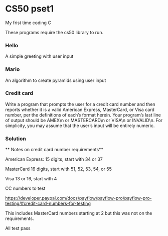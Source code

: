 # CS50 pset1

My frist time coding C

These programs require the cs50 library to run.

### Hello

A simple greeting with user input

### Mario

An algorithm to create pyramids using user input

### Credit card

Write a program that prompts the user for a credit card number and then reports whether it is a valid American Express, MasterCard, or Visa card number, per the definitions of each’s format herein. Your program’s last line of output should be AMEX\n or MASTERCARD\n or VISA\n or INVALID\n. For simplicity, you may assume that the user’s input will be entirely numeric.

### Solution

** Notes on credit card number requirements**

American Express:
15 digits, start with 34 or 37

MasterCard
16 digits, start with 51, 52, 53, 54, or 55

Visa
13 or 16, start with 4

CC numbers to test

https://developer.paypal.com/docs/payflow/payflow-pro/payflow-pro-testing/#credit-card-numbers-for-testing

This includes MasterCard numbers starting at 2 but this was not on the requirements.

All test pass
